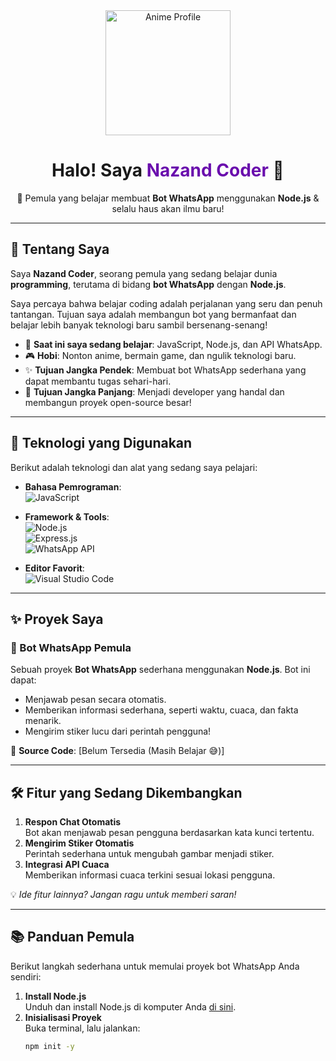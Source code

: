 <div align="center">
  <img src="https://via.placeholder.com/300x300.png?text=Anime+Image" alt="Anime Profile" width="200px">
  <h1>Halo! Saya <span style="color:#6a0dad;">Nazand Coder</span> 👋</h1>
  <p>🚀 Pemula yang belajar membuat <b>Bot WhatsApp</b> menggunakan <b>Node.js</b> & selalu haus akan ilmu baru!</p>
</div>

---

## 📌 Tentang Saya
Saya **Nazand Coder**, seorang pemula yang sedang belajar dunia **programming**, terutama di bidang **bot WhatsApp** dengan **Node.js**.  

Saya percaya bahwa belajar coding adalah perjalanan yang seru dan penuh tantangan. Tujuan saya adalah membangun bot yang bermanfaat dan belajar lebih banyak teknologi baru sambil bersenang-senang!

- 🌱 **Saat ini saya sedang belajar**: JavaScript, Node.js, dan API WhatsApp.  
- 🎮 **Hobi**: Nonton anime, bermain game, dan ngulik teknologi baru.  
- ✨ **Tujuan Jangka Pendek**: Membuat bot WhatsApp sederhana yang dapat membantu tugas sehari-hari.  
- 🚀 **Tujuan Jangka Panjang**: Menjadi developer yang handal dan membangun proyek open-source besar!

---

## 🔧 Teknologi yang Digunakan
Berikut adalah teknologi dan alat yang sedang saya pelajari:  
- **Bahasa Pemrograman**:  
  ![JavaScript](https://img.shields.io/badge/-JavaScript-F7DF1E?logo=javascript&logoColor=black)  

- **Framework & Tools**:  
  ![Node.js](https://img.shields.io/badge/-Node.js-339933?logo=node.js&logoColor=white)  
  ![Express.js](https://img.shields.io/badge/-Express.js-000000?logo=express&logoColor=white)  
  ![WhatsApp API](https://img.shields.io/badge/-WhatsApp%20API-25D366?logo=whatsapp&logoColor=white)  

- **Editor Favorit**:  
  ![Visual Studio Code](https://img.shields.io/badge/-VS%20Code-007ACC?logo=visualstudiocode&logoColor=white)  

---

## ✨ Proyek Saya
### 🤖 Bot WhatsApp Pemula
Sebuah proyek **Bot WhatsApp** sederhana menggunakan **Node.js**. Bot ini dapat:  
- Menjawab pesan secara otomatis.  
- Memberikan informasi sederhana, seperti waktu, cuaca, dan fakta menarik.  
- Mengirim stiker lucu dari perintah pengguna!  

📂 **Source Code**: [Belum Tersedia (Masih Belajar 😅)]  

---

## 🛠️ Fitur yang Sedang Dikembangkan
1. **Respon Chat Otomatis**  
   Bot akan menjawab pesan pengguna berdasarkan kata kunci tertentu.  
2. **Mengirim Stiker Otomatis**  
   Perintah sederhana untuk mengubah gambar menjadi stiker.  
3. **Integrasi API Cuaca**  
   Memberikan informasi cuaca terkini sesuai lokasi pengguna.  

💡 *Ide fitur lainnya? Jangan ragu untuk memberi saran!*

---

## 📚 Panduan Pemula
Berikut langkah sederhana untuk memulai proyek bot WhatsApp Anda sendiri:  
1. **Install Node.js**  
   Unduh dan install Node.js di komputer Anda [di sini](https://nodejs.org).  
2. **Inisialisasi Proyek**  
   Buka terminal, lalu jalankan:  
   ```bash
   npm init -y
